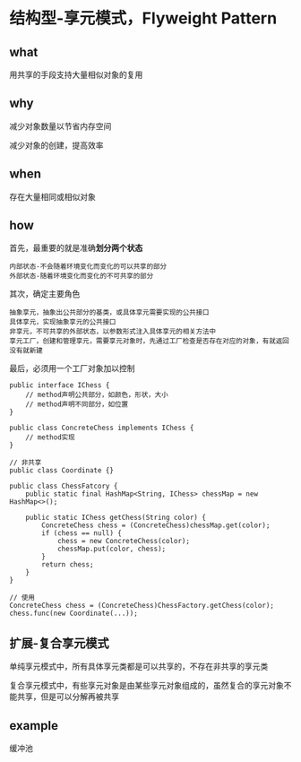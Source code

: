 # 结构型-享元模式，Flyweight Pattern
## what
用共享的手段支持大量相似对象的复用
## why
减少对象数量以节省内存空间

减少对象的创建，提高效率
## when
存在大量相同或相似对象
## how
首先，最重要的就是准确**划分两个状态**

	内部状态-不会随着环境变化而变化的可以共享的部分
	外部状态-随着环境变化而变化的不可共享的部分

其次，确定主要角色

	抽象享元，抽象出公共部分的基类，或具体享元需要实现的公共接口
	具体享元，实现抽象享元的公共接口
	非享元，不可共享的外部状态，以参数形式注入具体享元的相关方法中
	享元工厂，创建和管理享元，需要享元对象时，先通过工厂检查是否存在对应的对象，有就返回没有就新建

最后，必须用一个工厂对象加以控制

	public interface IChess {
		// method声明公共部分，如颜色，形状，大小
		// method声明不同部分，如位置
	}
	
	public class ConcreteChess implements IChess {
		// method实现
	}
	
	// 非共享
	public class Coordinate {}
	
	public class ChessFatcory {
		public static final HashMap<String, IChess> chessMap = new HashMap<>();
		
		public static IChess getChess(String color) {
			ConcreteChess chess = (ConcreteChess)chessMap.get(color);
			if (chess == null) {
				chess = new ConcreteChess(color);
				chessMap.put(color, chess);
			}
			return chess;
		}
	}
	
	// 使用
	ConcreteChess chess = (ConcreteChess)ChessFactory.getChess(color);
	chess.func(new Coordinate(...));
## 扩展-复合享元模式
单纯享元模式中，所有具体享元类都是可以共享的，不存在非共享的享元类

复合享元模式中，有些享元对象是由某些享元对象组成的，虽然复合的享元对象不能共享，但是可以分解再被共享
## example
缓冲池